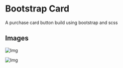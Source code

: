 # Bootstrap Card
A purchase card button build using bootstrap and scss

## Images
![Img](https://github.com/SaadJamilAkhtar/Project-Images/blob/master/bootstrap-card1.png?raw=true)

![Img](https://github.com/SaadJamilAkhtar/Project-Images/blob/master/bootstrap-card2.png?raw=true)